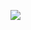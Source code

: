 ![](http://www.plantuml.com/plantuml/proxy?cache=no&src=https://raw.githubusercontent.com/oleksandrblazhko/ai-213-gavrosh/Laboratory_Work_7/2-SoftwareDesign/2.7-PlantUML/UML-UseCase.puml)
